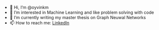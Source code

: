 - 👋 Hi, I’m @oyvinkm
- 👀 I’m interested in Machine Learning and like problem solving with code
- 🌱 I’m currently writing my master thesis on Graph Neuwal Networks
- 📫 How to reach me: [LinkedIn](www.linkedin.com/in/øyvin-moxness-ab5531184)

<!---
oyvinkm/oyvinkm is a ✨ special ✨ repository because its `README.md` (this file) appears on your GitHub profile.
You can click the Preview link to take a look at your changes.
--->
